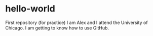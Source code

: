 # hello-world
First repository (for practice)
I am Alex and I attend the University of Chicago. I am getting to know how to use GitHub.
